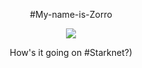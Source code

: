 <p align="center">  #My-name-is-Zorro </p>
<p align="center">  <img src="https://media.giphy.com/media/QtkQL5HK7UTxNR2DnW/giphy.gif"/> </p>
<p align="center">  How's it going on #Starknet?) </p>
